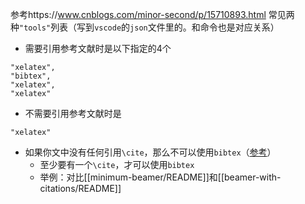 参考https://www.cnblogs.com/minor-second/p/15710893.html
常见两种`"tools"`列表（写到`vscode`的`json`文件里的。和命令也是对应关系）
- 需要引用参考文献时是以下指定的4个
```
"xelatex",
"bibtex",
"xelatex",
"xelatex"
```
- 不需要引用参考文献时是
```
"xelatex"
```
- 如果你文中没有任何引用`\cite`，那么不可以使用`bibtex`（[参考](https://tex.stackexchange.com/questions/442519/truly-ignore-bibtex-error-no-citation-commands)）
    - 至少要有一个`\cite`，才可以使用`bibtex`
    - 举例：对比[[minimum-beamer/README]]和[[beamer-with-citations/README]]